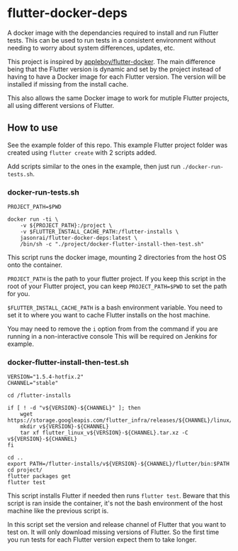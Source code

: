 # flutter-docker-deps
A docker image with the dependancies required to install and run Flutter tests. This can be used to run tests in a consistent environment without needing to worry about system differences, updates, etc. 

This project is inspired by [appleboy/flutter-docker](https://github.com/appleboy/flutter-docker). The main difference being that the Flutter version is dynamic and set by the project instead of having to have a Docker image for each Flutter version. The version will be installed if missing from the install cache.

This also allows the same Docker image to work for mutiple Flutter projects, all using different versions of Flutter.
## How to use
See the example folder of this repo. This example Flutter project folder was created using `flutter create` with 2 scripts added.

Add scripts similar to the ones in the example, then just run `./docker-run-tests.sh`.
### docker-run-tests.sh
```
PROJECT_PATH=$PWD

docker run -ti \
    -v ${PROJECT_PATH}:/project \
    -v $FLUTTER_INSTALL_CACHE_PATH:/flutter-installs \
    jasonrai/flutter-docker-deps:latest \
    /bin/sh -c "./project/docker-flutter-install-then-test.sh"
```
This script runs the docker image, mounting 2 directories from the host OS onto the container.

`PROJECT_PATH` is the path to your flutter project. If you keep this script in the root of your Flutter project, you can keep `PROJECT_PATH=$PWD` to set the path for you.

`$FLUTTER_INSTALL_CACHE_PATH` is a bash environment variable. You need to set it to where you want to cache Flutter installs on the host machine.

You may need to remove the `i` option from from the command if you are running in a non-interactive console This will be required on Jenkins for example.
### docker-flutter-install-then-test.sh
```
VERSION="1.5.4-hotfix.2"
CHANNEL="stable"

cd /flutter-installs

if [ ! -d "v${VERSION}-${CHANNEL}" ]; then
    wget https://storage.googleapis.com/flutter_infra/releases/${CHANNEL}/linux/flutter_linux_v${VERSION}-${CHANNEL}.tar.xz
    mkdir v${VERSION}-${CHANNEL}
    tar xf flutter_linux_v${VERSION}-${CHANNEL}.tar.xz -C v${VERSION}-${CHANNEL}
fi

cd ..
export PATH=/flutter-installs/v${VERSION}-${CHANNEL}/flutter/bin:$PATH
cd project/
flutter packages get
flutter test
```
This script installs Flutter if needed then runs `flutter test`. Beware that this script is ran inside the container, it's not the bash environment of the host machine like the previous script is.

In this script set the version and release channel of Flutter that you want to test on. It will only download missing versions of Flutter. So the first time you run tests for each Flutter version expect them to take longer.
